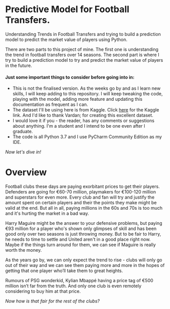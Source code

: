 # Predictive Model for Football Transfers.
Understanding Trends in Football Transfers and trying to build a prediction model to predict the market value of players using Python.

There are two parts to this project of mine. The first one is understanding the trend in football transfers over 14 seasons. The second part is where I try to build a prediction model to try and predict the market value of players in the future.

#### Just some important things to consider before going into in:
- This is not the finalised version. As the weeks go by and as I learn new skills, I will keep adding to this repository. I will keep tweaking the code, playing with the model, adding more feature and updating this documentation as frequent as I can.
- The dataset I'll be using here is from Kaggle. Click [here](https://www.kaggle.com/vardan95ghazaryan/top-250-football-transfers-from-2000-to-2018) for the Kaggle link. And I'd like to thank Vardan; for creating this excellent dataset.
- I would love it if you - the reader, has any comments or suggestions about anything. I'm a student and I intend to be one even after I graduate.
- The code is all Python 3.7 and I use PyCharm Community Edition as my IDE.

_Now let's dive in!_

# Overview

Football clubs these days are paying exorbitant prices to get their players. Defenders are going for €60-70 million, playmakers for €100-120 million and superstars for even more. Every club and fan will try and justify the amount spent on certain players and their the points they make might be valid at the end. But all in all, paying millions in the 60s and 70s is too much and it's hurting the market in a bad way.

Harry Maguire might be the answer to your defensive problems, but paying €93 million for a player who's shown only glimpses of skill and has been good only over two seasons is just throwing money. But to be fair to Harry, he needs to time to settle and United aren't in a good place right now. Maybe if the things turn around for them, we can see if Maguire is really worth the money.

As the years go by, we can only expect the trend to rise - clubs will only go out of their way and we can see them paying more and more in the hopes of getting that one player who’ll take them to great heights. 

Rumours of PSG wonderkid, Kylian Mbappé having a price tag of €500 million isn’t far from the truth. And only one club is even remotely considering to buy him at that price.

_Now how is that fair for the rest of the clubs?_
